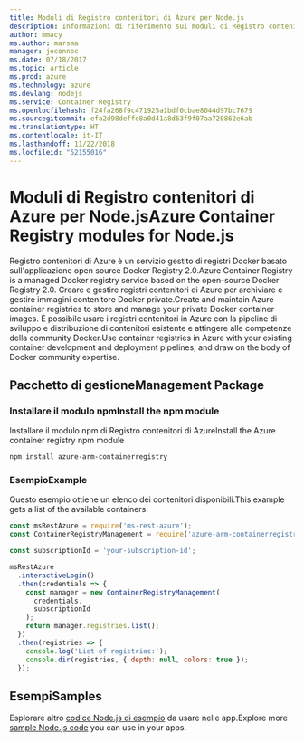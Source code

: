 ```yaml
---
title: Moduli di Registro contenitori di Azure per Node.js
description: Informazioni di riferimento sui moduli di Registro contenitori di Azure per Node.js
author: mmacy
ms.author: marsma
manager: jeconnoc
ms.date: 07/18/2017
ms.topic: article
ms.prod: azure
ms.technology: azure
ms.devlang: nodejs
ms.service: Container Registry
ms.openlocfilehash: f24fa268f9c471925a1bdf0cbae8044d97bc7679
ms.sourcegitcommit: efa2d98deffe8a0d41a8d63f9f07aa720862e6ab
ms.translationtype: HT
ms.contentlocale: it-IT
ms.lasthandoff: 11/22/2018
ms.locfileid: "52155016"
---
```

# <a name="azure-container-registry-modules-for-nodejs"></a><span data-ttu-id="7cecb-103">Moduli di Registro contenitori di Azure per Node.js</span><span class="sxs-lookup"><span data-stu-id="7cecb-103">Azure Container Registry modules for Node.js</span></span>

<span data-ttu-id="7cecb-104">Registro contenitori di Azure è un servizio gestito di registri Docker basato sull'applicazione open source Docker Registry 2.0.</span><span class="sxs-lookup"><span data-stu-id="7cecb-104">Azure Container Registry is a managed Docker registry service based on the open-source Docker Registry 2.0.</span></span> <span data-ttu-id="7cecb-105">Creare e gestire registri contenitori di Azure per archiviare e gestire immagini contenitore Docker private.</span><span class="sxs-lookup"><span data-stu-id="7cecb-105">Create and maintain Azure container registries to store and manage your private Docker container images.</span></span> <span data-ttu-id="7cecb-106">È possibile usare i registri contenitori in Azure con la pipeline di sviluppo e distribuzione di contenitori esistente e attingere alle competenze della community Docker.</span><span class="sxs-lookup"><span data-stu-id="7cecb-106">Use container registries in Azure with your existing container development and deployment pipelines, and draw on the body of Docker community expertise.</span></span>

## <a name="management-package"></a><span data-ttu-id="7cecb-107">Pacchetto di gestione</span><span class="sxs-lookup"><span data-stu-id="7cecb-107">Management Package</span></span>

### <a name="install-the-npm-module"></a><span data-ttu-id="7cecb-108">Installare il modulo npm</span><span class="sxs-lookup"><span data-stu-id="7cecb-108">Install the npm module</span></span>

<span data-ttu-id="7cecb-109">Installare il modulo npm di Registro contenitori di Azure</span><span class="sxs-lookup"><span data-stu-id="7cecb-109">Install the Azure container registry npm module</span></span>

```bash
npm install azure-arm-containerregistry
```

### <a name="example"></a><span data-ttu-id="7cecb-110">Esempio</span><span class="sxs-lookup"><span data-stu-id="7cecb-110">Example</span></span>

<span data-ttu-id="7cecb-111">Questo esempio ottiene un elenco dei contenitori disponibili.</span><span class="sxs-lookup"><span data-stu-id="7cecb-111">This example gets a list of the available containers.</span></span>

```javascript
const msRestAzure = require('ms-rest-azure');
const ContainerRegistryManagement = require('azure-arm-containerregistry');

const subscriptionId = 'your-subscription-id';

msRestAzure
  .interactiveLogin()
  .then(credentials => {
    const manager = new ContainerRegistryManagement(
      credentials,
      subscriptionId
    );
    return manager.registries.list();
  })
  .then(registries => {
    console.log('List of registries:');
    console.dir(registries, { depth: null, colors: true });
  });
```

## <a name="samples"></a><span data-ttu-id="7cecb-112">Esempi</span><span class="sxs-lookup"><span data-stu-id="7cecb-112">Samples</span></span>

<span data-ttu-id="7cecb-113">Esplorare altro [codice Node.js di esempio](https://azure.microsoft.com/resources/samples/?platform=nodejs) da usare nelle app.</span><span class="sxs-lookup"><span data-stu-id="7cecb-113">Explore more [sample Node.js code](https://azure.microsoft.com/resources/samples/?platform=nodejs) you can use in your apps.</span></span>
